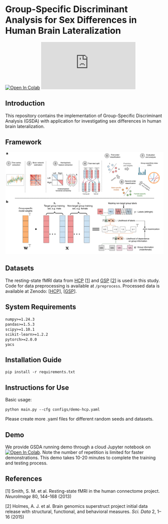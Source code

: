 # Group-Specific Discriminant Analysis for Sex Differences in Human Brain Lateralization

<div align="left">

[![Open In Colab](https://colab.research.google.com/assets/colab-badge.svg)](https://colab.research.google.com/github/shuo-zhou/GSDA-Lateralization/blob/main/gsda_demo.ipynb)
[![GitHub license](https://badgen.net/github/license/Naereen/Strapdown.js)](https://github.com/shuo-zhou/GSDA-Lateralization/blob/main/README.md)
</div>

## Introduction

This repository contains the implementation of Group-Specific Discriminant Analysis (GSDA) with application for investigating sex differences in human brain lateralization.

## Framework

![GSDA](figures/GSDA.png)

## Datasets

The resting-state fMRI data from [HCP](https://www.humanconnectome.org) [[1](#references)] and [GSP](https://www.neuroinfo.org/gsp/) [[2](#references)] is used in this study. Code for data preprocessing is available at `/preprocess`. Processed data is available at Zenodo: [[HCP](https://doi.org/10.5281/zenodo.10050233)], [[GSP](https://doi.org/10.5281/zenodo.10050234)].

## System Requirements

```(text)
numpy>=1.24.3
pandas>=1.5.3
scipy>=1.10.1
scikit-learn>=1.2.2
pytorch>=2.0.0
yacs
```

## Installation Guide

```(bash)
pip install -r requirements.txt
```

## Instructions for Use

Basic usage:

```(bash)
python main.py --cfg configs/demo-hcp.yaml
```

Please create more .yaml files for different random seeds and datasets.

## Demo

We provide GSDA running demo through a cloud Jupyter notebook on [![Open In Colab](https://colab.research.google.com/assets/colab-badge.svg)](https://colab.research.google.com/github/shuo-zhou/GSDA-Lateralization/blob/main/gsda_demo.ipynb). Note the number of repetition is limited for faster demonstrations. This demo takes 10-20 minutes to complete the training and testing process.

## References

[1] Smith, S. M. et al. Resting-state fMRI in the human connectome project. _NeuroImage_ 80, 144–168 (2013)

[2] Holmes, A. J. et al. Brain genomics superstruct project initial data release with structural, functional, and behavioral measures. _Sci. Data_ 2, 1–16 (2015)
